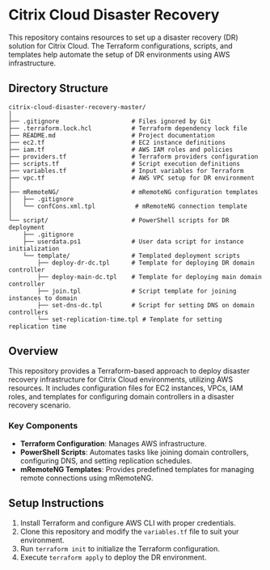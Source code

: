 
# Citrix Cloud Disaster Recovery

This repository contains resources to set up a disaster recovery (DR) solution for Citrix Cloud. The Terraform configurations, scripts, and templates help automate the setup of DR environments using AWS infrastructure.

## Directory Structure

```
citrix-cloud-disaster-recovery-master/
│
├── .gitignore                    # Files ignored by Git
├── .terraform.lock.hcl           # Terraform dependency lock file
├── README.md                     # Project documentation
├── ec2.tf                        # EC2 instance definitions
├── iam.tf                        # AWS IAM roles and policies
├── providers.tf                  # Terraform providers configuration
├── scripts.tf                    # Script execution definitions
├── variables.tf                  # Input variables for Terraform
├── vpc.tf                        # AWS VPC setup for DR environment
│
├── mRemoteNG/                    # mRemoteNG configuration templates
│   ├── .gitignore
│   └── confCons.xml.tpl           # mRemoteNG connection template
│
└── script/                       # PowerShell scripts for DR deployment
    ├── .gitignore
    ├── userdata.ps1              # User data script for instance initialization
    └── template/                 # Templated deployment scripts
        ├── deploy-dr-dc.tpl      # Template for deploying DR domain controller
        ├── deploy-main-dc.tpl    # Template for deploying main domain controller
        ├── join.tpl              # Script template for joining instances to domain
        ├── set-dns-dc.tpl        # Script for setting DNS on domain controllers
        └── set-replication-time.tpl # Template for setting replication time
```

## Overview

This repository provides a Terraform-based approach to deploy disaster recovery infrastructure for Citrix Cloud environments, utilizing AWS resources. It includes configuration files for EC2 instances, VPCs, IAM roles, and templates for configuring domain controllers in a disaster recovery scenario.

### Key Components

- **Terraform Configuration**: Manages AWS infrastructure.
- **PowerShell Scripts**: Automates tasks like joining domain controllers, configuring DNS, and setting replication schedules.
- **mRemoteNG Templates**: Provides predefined templates for managing remote connections using mRemoteNG.

## Setup Instructions

1. Install Terraform and configure AWS CLI with proper credentials.
2. Clone this repository and modify the `variables.tf` file to suit your environment.
3. Run `terraform init` to initialize the Terraform configuration.
4. Execute `terraform apply` to deploy the DR environment.
